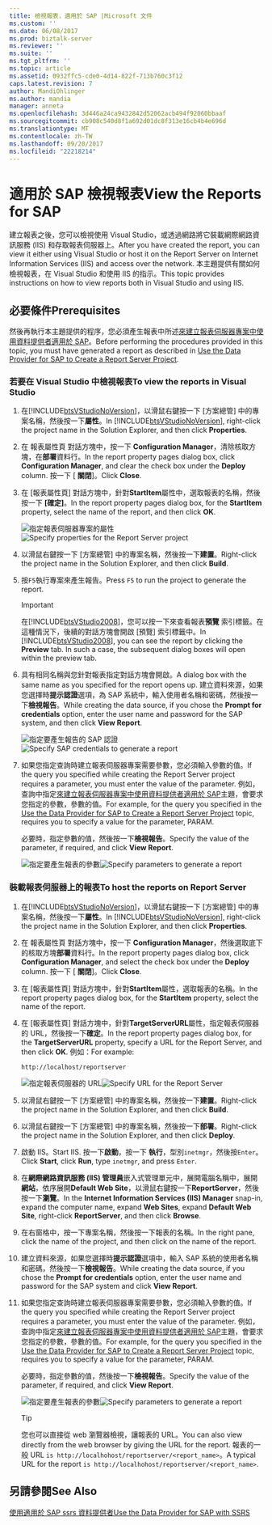 ```yaml
---
title: 檢視報表，適用於 SAP |Microsoft 文件
ms.custom: ''
ms.date: 06/08/2017
ms.prod: biztalk-server
ms.reviewer: ''
ms.suite: ''
ms.tgt_pltfrm: ''
ms.topic: article
ms.assetid: 0932ffc5-cde0-4d14-822f-713b760c3f12
caps.latest.revision: 7
author: MandiOhlinger
ms.author: mandia
manager: anneta
ms.openlocfilehash: 3d446a24ca9432842d52062acb494f92060bbaaf
ms.sourcegitcommit: cb908c540d8f1a692d01dc8f313e16cb4b4e696d
ms.translationtype: MT
ms.contentlocale: zh-TW
ms.lasthandoff: 09/20/2017
ms.locfileid: "22218214"
---
```

# <a name="view-the-reports-for-sap"></a><span data-ttu-id="d19ac-102">適用於 SAP 檢視報表</span><span class="sxs-lookup"><span data-stu-id="d19ac-102">View the Reports for SAP</span></span>
<span data-ttu-id="d19ac-103">建立報表之後，您可以檢視使用 Visual Studio，或透過網路將它裝載網際網路資訊服務 (IIS) 和存取報表伺服器上。</span><span class="sxs-lookup"><span data-stu-id="d19ac-103">After you have created the report, you can view it either using Visual Studio or host it on the Report Server on Internet Information Services (IIS) and access over the network.</span></span> <span data-ttu-id="d19ac-104">本主題提供有關如何檢視報表，在 Visual Studio 和使用 IIS 的指示。</span><span class="sxs-lookup"><span data-stu-id="d19ac-104">This topic provides instructions on how to view reports both in Visual Studio and using IIS.</span></span>  
  
## <a name="prerequisites"></a><span data-ttu-id="d19ac-105">必要條件</span><span class="sxs-lookup"><span data-stu-id="d19ac-105">Prerequisites</span></span>  
 <span data-ttu-id="d19ac-106">然後再執行本主題提供的程序，您必須產生報表中所述[來建立報表伺服器專案中使用資料提供者適用於 SAP](../../adapters-and-accelerators/adapter-sap/use-the-data-provider-for-sap-to-create-a-report-server-project.md)。</span><span class="sxs-lookup"><span data-stu-id="d19ac-106">Before performing the procedures provided in this topic, you must have generated a report as described in [Use the Data Provider for SAP to Create a Report Server Project](../../adapters-and-accelerators/adapter-sap/use-the-data-provider-for-sap-to-create-a-report-server-project.md).</span></span>  
  
### <a name="to-view-the-reports-in-visual-studio"></a><span data-ttu-id="d19ac-107">若要在 Visual Studio 中檢視報表</span><span class="sxs-lookup"><span data-stu-id="d19ac-107">To view the reports in Visual Studio</span></span>  
  
1.  <span data-ttu-id="d19ac-108">在[!INCLUDE[btsVStudioNoVersion](../../includes/btsvstudionoversion-md.md)]，以滑鼠右鍵按一下 [方案總管] 中的專案名稱，然後按一下**屬性**。</span><span class="sxs-lookup"><span data-stu-id="d19ac-108">In [!INCLUDE[btsVStudioNoVersion](../../includes/btsvstudionoversion-md.md)], right-click the project name in the Solution Explorer, and then click **Properties**.</span></span>  
  
2.  <span data-ttu-id="d19ac-109">在 報表屬性頁 對話方塊中，按一下  **Configuration Manager**，清除核取方塊，在**部署**資料行。</span><span class="sxs-lookup"><span data-stu-id="d19ac-109">In the report property pages dialog box, click **Configuration Manager**, and clear the check box under the **Deploy** column.</span></span> <span data-ttu-id="d19ac-110">按一下 [ **關閉**]。</span><span class="sxs-lookup"><span data-stu-id="d19ac-110">Click **Close**.</span></span>  
  
3.  <span data-ttu-id="d19ac-111">在 [報表屬性頁] 對話方塊中，針對**StartItem**屬性中，選取報表的名稱，然後按一下 **[確定]**。</span><span class="sxs-lookup"><span data-stu-id="d19ac-111">In the report property pages dialog box, for the **StartItem** property, select the name of the report, and then click **OK**.</span></span>  
  
     <span data-ttu-id="d19ac-112">![指定報表伺服器專案的屬性](../../adapters-and-accelerators/adapter-sap/media/b3c500f7-840d-461f-945c-66db239d81b9.gif "b3c500f7-840d-461f-945c-66db239d81b9")</span><span class="sxs-lookup"><span data-stu-id="d19ac-112">![Specify properties for the Report Server project](../../adapters-and-accelerators/adapter-sap/media/b3c500f7-840d-461f-945c-66db239d81b9.gif "b3c500f7-840d-461f-945c-66db239d81b9")</span></span>  
  
4.  <span data-ttu-id="d19ac-113">以滑鼠右鍵按一下 [方案總管] 中的專案名稱，然後按一下**建置**。</span><span class="sxs-lookup"><span data-stu-id="d19ac-113">Right-click the project name in the Solution Explorer, and then click **Build**.</span></span>  
  
5.  <span data-ttu-id="d19ac-114">按`F5`執行專案來產生報告。</span><span class="sxs-lookup"><span data-stu-id="d19ac-114">Press `F5` to run the project to generate the report.</span></span>  
  
    > [!IMPORTANT]
    >  <span data-ttu-id="d19ac-115">在[!INCLUDE[btsVStudio2008](../../includes/btsvstudio2008-md.md)]，您可以按一下來查看報表**預覽** 索引標籤。在這種情況下，後續的對話方塊會開啟 [預覽] 索引標籤中。</span><span class="sxs-lookup"><span data-stu-id="d19ac-115">In [!INCLUDE[btsVStudio2008](../../includes/btsvstudio2008-md.md)], you can see the report by clicking the **Preview** tab. In such a case, the subsequent dialog boxes will open within the preview tab.</span></span>  
  
6.  <span data-ttu-id="d19ac-116">具有相同名稱與您針對報表指定對話方塊會開啟。</span><span class="sxs-lookup"><span data-stu-id="d19ac-116">A dialog box with the same name as you specified for the report opens up.</span></span> <span data-ttu-id="d19ac-117">建立資料來源，如果您選擇時**提示認證**選項，為 SAP 系統中，輸入使用者名稱和密碼，然後按一下**檢視報告**。</span><span class="sxs-lookup"><span data-stu-id="d19ac-117">While creating the data source, if you chose the **Prompt for credentials** option, enter the user name and password for the SAP system, and then click **View Report**.</span></span>  
  
     <span data-ttu-id="d19ac-118">![指定要產生報告的 SAP 認證](../../adapters-and-accelerators/adapter-sap/media/fa831aae-b2d1-4ba2-a23f-f7beeb8f898e.gif "fa831aae-b2d1-4ba2-a23f-f7beeb8f898e")</span><span class="sxs-lookup"><span data-stu-id="d19ac-118">![Specify SAP credentials to generate a report](../../adapters-and-accelerators/adapter-sap/media/fa831aae-b2d1-4ba2-a23f-f7beeb8f898e.gif "fa831aae-b2d1-4ba2-a23f-f7beeb8f898e")</span></span>  
  
7.  <span data-ttu-id="d19ac-119">如果您指定查詢時建立報表伺服器專案需要參數，您必須輸入參數的值。</span><span class="sxs-lookup"><span data-stu-id="d19ac-119">If the query you specified while creating the Report Server project requires a parameter, you must enter the value of the parameter.</span></span> <span data-ttu-id="d19ac-120">例如，查詢中指定[來建立報表伺服器專案中使用資料提供者適用於 SAP](../../adapters-and-accelerators/adapter-sap/use-the-data-provider-for-sap-to-create-a-report-server-project.md)主題，會要求您指定的參數，參數的值。</span><span class="sxs-lookup"><span data-stu-id="d19ac-120">For example, for the query you specified in the [Use the Data Provider for SAP to Create a Report Server Project](../../adapters-and-accelerators/adapter-sap/use-the-data-provider-for-sap-to-create-a-report-server-project.md) topic, requires you to specify a value for the parameter, PARAM.</span></span>  
  
     <span data-ttu-id="d19ac-121">必要時，指定參數的值，然後按一下**檢視報告**。</span><span class="sxs-lookup"><span data-stu-id="d19ac-121">Specify the value of the parameter, if required, and click **View Report**.</span></span>  
  
     <span data-ttu-id="d19ac-122">![指定要產生報表的參數](../../adapters-and-accelerators/adapter-sap/media/5deec152-771b-46b4-84da-dd176193d7f3.gif "5deec152-771b-46b4-84da-dd176193d7f3")</span><span class="sxs-lookup"><span data-stu-id="d19ac-122">![Specify parameters to generate a report](../../adapters-and-accelerators/adapter-sap/media/5deec152-771b-46b4-84da-dd176193d7f3.gif "5deec152-771b-46b4-84da-dd176193d7f3")</span></span>  
  
### <a name="to-host-the-reports-on-report-server"></a><span data-ttu-id="d19ac-123">裝載報表伺服器上的報表</span><span class="sxs-lookup"><span data-stu-id="d19ac-123">To host the reports on Report Server</span></span>  
  
1.  <span data-ttu-id="d19ac-124">在[!INCLUDE[btsVStudioNoVersion](../../includes/btsvstudionoversion-md.md)]，以滑鼠右鍵按一下 [方案總管] 中的專案名稱，然後按一下**屬性**。</span><span class="sxs-lookup"><span data-stu-id="d19ac-124">In [!INCLUDE[btsVStudioNoVersion](../../includes/btsvstudionoversion-md.md)], right-click the project name in the Solution Explorer, and then click **Properties**.</span></span>  
  
2.  <span data-ttu-id="d19ac-125">在 報表屬性頁 對話方塊中，按一下  **Configuration Manager**，然後選取底下的核取方塊**部署**資料行。</span><span class="sxs-lookup"><span data-stu-id="d19ac-125">In the report property pages dialog box, click **Configuration Manager**, and select the check box under the **Deploy** column.</span></span> <span data-ttu-id="d19ac-126">按一下 [ **關閉**]。</span><span class="sxs-lookup"><span data-stu-id="d19ac-126">Click **Close**.</span></span>  
  
3.  <span data-ttu-id="d19ac-127">在 [報表屬性頁] 對話方塊中，針對**StartItem**屬性，選取報表的名稱。</span><span class="sxs-lookup"><span data-stu-id="d19ac-127">In the report property pages dialog box, for the **StartItem** property, select the name of the report.</span></span>  
  
4.  <span data-ttu-id="d19ac-128">在 [報表屬性頁] 對話方塊中，針對**TargetServerURL**屬性，指定報表伺服器的 URL，然後按一下**確定**。</span><span class="sxs-lookup"><span data-stu-id="d19ac-128">In the report property pages dialog box, for the **TargetServerURL** property, specify a URL for the Report Server, and then click **OK**.</span></span> <span data-ttu-id="d19ac-129">例如：</span><span class="sxs-lookup"><span data-stu-id="d19ac-129">For example:</span></span>  
  
    ```  
    http://localhost/reportserver  
    ```  
  
     <span data-ttu-id="d19ac-130">![指定報表伺服器的 URL](../../adapters-and-accelerators/adapter-sap/media/397ddfd6-f3d2-4327-9bc3-1efa22dc2249.gif "397ddfd6-f3d2-4327-9bc3-1efa22dc2249")</span><span class="sxs-lookup"><span data-stu-id="d19ac-130">![Specify URL for the Report Server](../../adapters-and-accelerators/adapter-sap/media/397ddfd6-f3d2-4327-9bc3-1efa22dc2249.gif "397ddfd6-f3d2-4327-9bc3-1efa22dc2249")</span></span>  
  
5.  <span data-ttu-id="d19ac-131">以滑鼠右鍵按一下 [方案總管] 中的專案名稱，然後按一下**建置**。</span><span class="sxs-lookup"><span data-stu-id="d19ac-131">Right-click the project name in the Solution Explorer, and then click **Build**.</span></span>  
  
6.  <span data-ttu-id="d19ac-132">以滑鼠右鍵按一下 [方案總管] 中的專案名稱，然後按一下**部署**。</span><span class="sxs-lookup"><span data-stu-id="d19ac-132">Right-click the project name in the Solution Explorer, and then click **Deploy**.</span></span>  
  
7.  <span data-ttu-id="d19ac-133">啟動 IIS。</span><span class="sxs-lookup"><span data-stu-id="d19ac-133">Start IIS.</span></span> <span data-ttu-id="d19ac-134">按一下**啟動**，按一下 **執行**，型別`inetmgr`，然後按`Enter`。</span><span class="sxs-lookup"><span data-stu-id="d19ac-134">Click **Start**, click **Run**, type `inetmgr`, and press `Enter`.</span></span>  
  
8.  <span data-ttu-id="d19ac-135">在**網際網路資訊服務 (IIS) 管理員**嵌入式管理單元中，展開電腦名稱中，展開**網站**，依序展開**Default Web Site**，以滑鼠右鍵按一下**ReportServer**，然後按一下**瀏覽**。</span><span class="sxs-lookup"><span data-stu-id="d19ac-135">In the **Internet Information Services (IIS) Manager** snap-in, expand the computer name, expand **Web Sites**, expand **Default Web Site**, right-click **ReportServer**, and then click **Browse**.</span></span>  
  
9. <span data-ttu-id="d19ac-136">在右窗格中，按一下專案名稱，然後按一下報表的名稱。</span><span class="sxs-lookup"><span data-stu-id="d19ac-136">In the right pane, click the name of the project, and then click on the name of the report.</span></span>  
  
10. <span data-ttu-id="d19ac-137">建立資料來源，如果您選擇時**提示認證**選項中，輸入 SAP 系統的使用者名稱和密碼，然後按一下**檢視報告**。</span><span class="sxs-lookup"><span data-stu-id="d19ac-137">While creating the data source, if you chose the **Prompt for credentials** option, enter the user name and password for the SAP system and click **View Report**.</span></span>  
  
11. <span data-ttu-id="d19ac-138">如果您指定查詢時建立報表伺服器專案需要參數，您必須輸入參數的值。</span><span class="sxs-lookup"><span data-stu-id="d19ac-138">If the query you specified while creating the Report Server project requires a parameter, you must enter the value of the parameter.</span></span> <span data-ttu-id="d19ac-139">例如，查詢中指定[來建立報表伺服器專案中使用資料提供者適用於 SAP](../../adapters-and-accelerators/adapter-sap/use-the-data-provider-for-sap-to-create-a-report-server-project.md)主題，會要求您指定的參數，參數的值。</span><span class="sxs-lookup"><span data-stu-id="d19ac-139">For example, for the query you specified in the [Use the Data Provider for SAP to Create a Report Server Project](../../adapters-and-accelerators/adapter-sap/use-the-data-provider-for-sap-to-create-a-report-server-project.md) topic, requires you to specify a value for the parameter, PARAM.</span></span>  
  
     <span data-ttu-id="d19ac-140">必要時，指定參數的值，然後按一下**檢視報告**。</span><span class="sxs-lookup"><span data-stu-id="d19ac-140">Specify the value of the parameter, if required, and click **View Report**.</span></span>  
  
     <span data-ttu-id="d19ac-141">![指定要產生報表的參數](../../adapters-and-accelerators/adapter-sap/media/221c8c12-4e4f-47f5-9289-9e9212cf6e25.gif "221c8c12-4e4f-47f5-9289-9e9212cf6e25")</span><span class="sxs-lookup"><span data-stu-id="d19ac-141">![Specify parameters to generate a report](../../adapters-and-accelerators/adapter-sap/media/221c8c12-4e4f-47f5-9289-9e9212cf6e25.gif "221c8c12-4e4f-47f5-9289-9e9212cf6e25")</span></span>  
  
    > [!TIP]
    >  <span data-ttu-id="d19ac-142">您也可以直接從 web 瀏覽器檢視，讓報表的 URL。</span><span class="sxs-lookup"><span data-stu-id="d19ac-142">You can also view directly from the web browser by giving the URL for the report.</span></span> <span data-ttu-id="d19ac-143">報表的一般 URL `is http://localhohost/reportserver/<report_name>`。</span><span class="sxs-lookup"><span data-stu-id="d19ac-143">A typical URL for the report `is http://localhohost/reportserver/<report_name>`.</span></span>  
  
## <a name="see-also"></a><span data-ttu-id="d19ac-144">另請參閱</span><span class="sxs-lookup"><span data-stu-id="d19ac-144">See Also</span></span>  
 [<span data-ttu-id="d19ac-145">使用適用於 SAP ssrs 資料提供者</span><span class="sxs-lookup"><span data-stu-id="d19ac-145">Use the Data Provider for SAP with SSRS</span></span>](../../adapters-and-accelerators/adapter-sap/use-the-data-provider-for-sap-with-ssis.md)